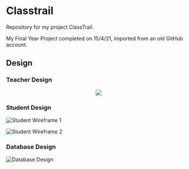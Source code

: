 # Classtrail
Repository for my project ClassTrail.

My Final Year Project completed on 15/4/21, imported from an old GitHub account.


## Design

### Teacher Design

<p align="center">
  <img src="https://imgur.com/eVNL2ot.jpg"/>
</p>

### Student Design

![Student Wireframe 1](https://imgur.com/eVNL2ot.jpg)

![Student Wireframe 2](https://imgur.com/0ORAsXT.jpg)

### Database Design

![Database Design](https://imgur.com/8W3CHJ6.jpg)

